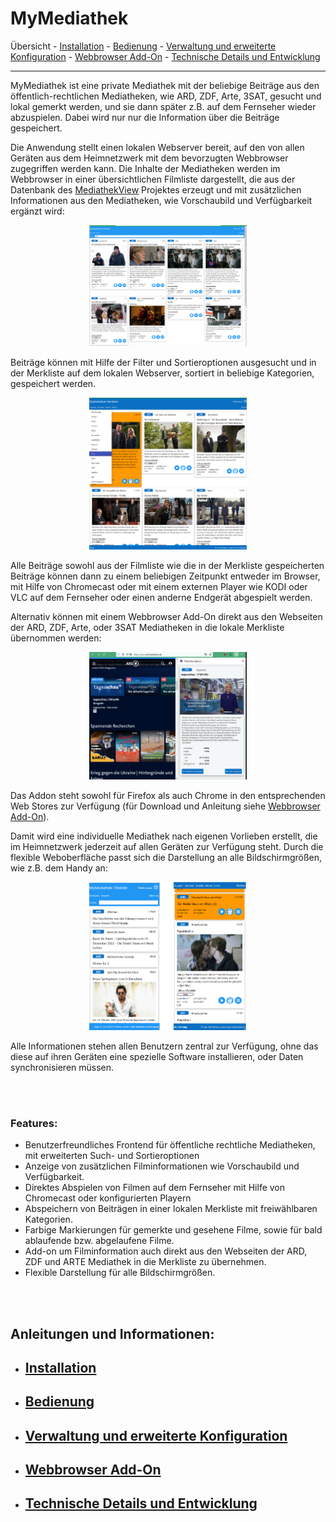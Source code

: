 ﻿# MyMediathek

Übersicht - [Installation](docs/install.md) - [Bedienung](docs/usage.md) - [Verwaltung und erweiterte Konfiguration](docs/config.md) - [Webbrowser Add-On](docs/addon.md) - [Technische Details und Entwicklung](docs/develop.md)
***

MyMediathek ist eine private Mediathek mit der beliebige Beiträge aus den öffentlich-rechtlichen Mediatheken, wie ARD, ZDF, Arte, 3SAT, gesucht und lokal gemerkt werden, und sie dann später z.B. auf dem Fernseher wieder abzuspielen. Dabei wird nur nur die Information über die Beiträge gespeichert.

Die Anwendung stellt einen lokalen Webserver bereit, auf den von allen Geräten aus dem Heimnetzwerk mit dem bevorzugten Webbrowser zugegriffen werden kann.  Die Inhalte der Mediatheken werden im Webbrowser in einer übersichtlichen Filmliste dargestellt, die aus der Datenbank des [MediathekView](https://mediathekview.de/) Projektes erzeugt und mit zusätzlichen Informationen aus den Mediatheken, wie Vorschaubild und Verfügbarkeit ergänzt wird:

<p align="center">
  <img src="docs/images/Filmliste.png" alt="filmliste" width=50%/>
</p>

Beiträge können mit Hilfe der Filter und Sortieroptionen ausgesucht und in der Merkliste auf dem lokalen Webserver, sortiert in beliebige Kategorien, gespeichert werden.

<p align="center">
  <img src="docs/images/Merkliste_gross.png" alt="merkliste" width=50%/>
</p>

Alle Beiträge sowohl aus der Filmliste wie die in der Merkliste gespeicherten Beiträge können dann zu einem beliebigen Zeitpunkt entweder im Browser, mit Hilfe von Chromecast oder mit einem externen Player wie KODI oder VLC auf dem Fernseher oder einen anderne Endgerät abgespielt werden.

Alternativ können mit einem Webbrowser Add-On direkt aus den Webseiten der ARD, ZDF, Arte, oder 3SAT Mediatheken in die lokale Merkliste übernommen werden:

<p align="center">
  <img src="docs/images/Firefox5.png" alt="drawing" width=50%/>
</p>

Das Addon steht sowohl für Firefox als auch Chrome in den entsprechenden Web Stores zur Verfügung (für Download und Anleitung siehe [Webbrowser Add-On](docs/addon.md)).

Damit wird eine individuelle Mediathek nach eigenen Vorlieben erstellt, die im Heimnetzwerk jederzeit auf allen Geräten zur Verfügung steht. Durch die flexible Weboberfläche passt sich die Darstellung an alle Bildschirmgrößen, wie z.B. dem Handy an:

<p align="center">
  <img src="docs/images/Merkliste.png" alt="merkliste" width=50%/>
</p>

Alle Informationen stehen allen Benutzern zentral zur Verfügung, ohne das diese auf ihren Geräten eine spezielle Software installieren, oder Daten synchronisieren müssen.

<br><br>

### Features: ###

- Benutzerfreundliches Frontend für öffentliche rechtliche Mediatheken, mit erweiterten Such- und Sortieroptionen
- Anzeige von zusätzlichen Filminformationen wie Vorschaubild und Verfügbarkeit.
- Direktes Abspielen von Filmen auf dem Fernseher mit Hilfe von Chromecast oder konfigurierten Playern
- Abspeichern von Beiträgen in einer lokalen Merkliste mit freiwählbaren Kategorien.
- Farbige Markierungen für gemerkte und gesehene Filme, sowie für bald ablaufende bzw. abgelaufene Filme.
- Add-on um Filminformation auch direkt aus den Webseiten der ARD, ZDF und ARTE Mediathek in die Merkliste zu übernehmen.
- Flexible Darstellung für alle Bildschirmgrößen.

<br><br>


## Anleitungen und Informationen: ##

- ## [Installation](docs/install.md) ##
- ## [Bedienung](docs/usage.md) ##
- ## [Verwaltung und erweiterte Konfiguration](docs/config.md) ##
- ## [Webbrowser Add-On](docs/addon.md) ##
- ## [Technische Details und Entwicklung](docs/develop.md) ##


